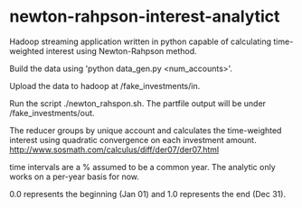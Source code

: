 newton-rahpson-interest-analytict
=================================

Hadoop streaming application written in python capable of calculating time-weighted interest using Newton-Rahpson method. 

Build the data using 'python data_gen.py <num_accounts>'. 

Upload the data to hadoop at /fake_investments/in.

Run the script ./newton_rahspon.sh. The partfile output will be under /fake_investments/out. 

The reducer groups by unique account and calculates the time-weighted interest using quadratic convergence on each investment amount. 
http://www.sosmath.com/calculus/diff/der07/der07.html

time intervals are a % assumed to be a common year. The analytic only works on a per-year basis for now. 

0.0 represents the beginning (Jan 01) and 1.0 represents the end (Dec 31).
